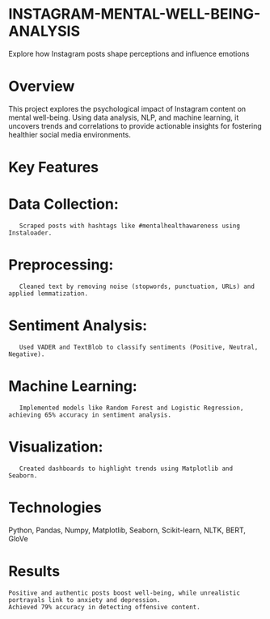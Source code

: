# INSTAGRAM-MENTAL-WELL-BEING-ANALYSIS
Explore how Instagram posts shape perceptions and influence emotions
# Overview
This project explores the psychological impact of Instagram content on mental well-being. Using data analysis, NLP, and machine learning, it uncovers trends and correlations to provide actionable insights for fostering healthier social media environments.
# Key Features

   # Data Collection:
       Scraped posts with hashtags like #mentalhealthawareness using Instaloader.
   # Preprocessing: 
       Cleaned text by removing noise (stopwords, punctuation, URLs) and applied lemmatization.
   # Sentiment Analysis:
       Used VADER and TextBlob to classify sentiments (Positive, Neutral, Negative).
   # Machine Learning: 
       Implemented models like Random Forest and Logistic Regression, achieving 65% accuracy in sentiment analysis.
   # Visualization: 
       Created dashboards to highlight trends using Matplotlib and Seaborn.

# Technologies

Python, Pandas, Numpy, Matplotlib, Seaborn, Scikit-learn, NLTK, BERT, GloVe
# Results

    Positive and authentic posts boost well-being, while unrealistic portrayals link to anxiety and depression.
    Achieved 79% accuracy in detecting offensive content.
